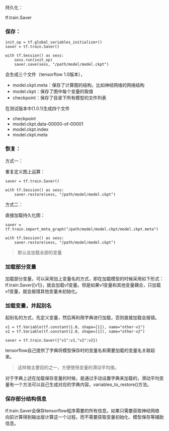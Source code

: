 
持久化：

tf.train.Saver

### 保存：

```
init_op = tf.global_variables_initializer()
saver = tf.train.Saver()

with tf.Session() as sess:
    sess.run(init_op)
    saver.save(sess, "/path/model/model.ckpt")
```

会生成三个文件（tensorflow 1.0版本），

- model.ckpt.meta：保存了计算图的结构，比如神经网络的网络结构
- model.ckpt：保存了图中每个变量的取值
- checkpoint：保存了目录下所有模型的文件列表

在测试版本中(1.0.1)生成四个文件

- checkpoint
- model.ckpt.data-00000-of-00001
- model.ckpt.index
- model.ckpt.meta

### 恢复：

方式一：

重复定义图上运算：
```
saver = tf.train.Saver()

with tf.Session() as sess:
    saver.restore(sess, "/path/model/model.ckpt")
```

方式二：

直接加载持久化图：
```
saver = tf.train.import_meta_graph("/path/model/model.ckpt/model.ckpt.meta")

with tf.Session() as sess:
    saver.restore(sess, "/path/model/model.ckpt")
```
> 默认会加载全部的变量

### 加载部分变量
加载部分变量，可以采用加上变量名的方式，即在加载模型的时候采用如下形式：
tf.train.Saver([v1])，就会加载v1变量。但是如果v1变量和其他变量耦合，只加载v1变量，就会报错其他变量未初始化。

### 加载变量，并起别名

起别名的方式，先定义变量，然后再利用字典进行加载，否则直接加载会报错。


```
v1 = tf.Variable(tf.constant(1.0, shape=[1]), name="other-v1")
v2 = tf.Variable(tf.constant(2.0, shape=[1]), name="other-v2")

saver = tf.train.Saver({"v1":v1,"v2":v2})
```
tensorflow自己提供了字典将模型保存时的变量名和需要加载的变量名关联起来。
> 这样做主要目的之一，方便使用变量的滑动平均值。


对于字典上述在加载保存变量的时候，是通过手动设置字典来加载的，滑动平均变量有一个方法可以自己生成对应的字典内容。variables_to_restore()方法。

### 保存部分结构信息

tf.train.Saver会保存tensorflow程序需要的所有信息。如果只需要获取神经网络向前计算得到输出层计算这一个过程，而不需要获取变量初始化、模型保存等辅助信息。

